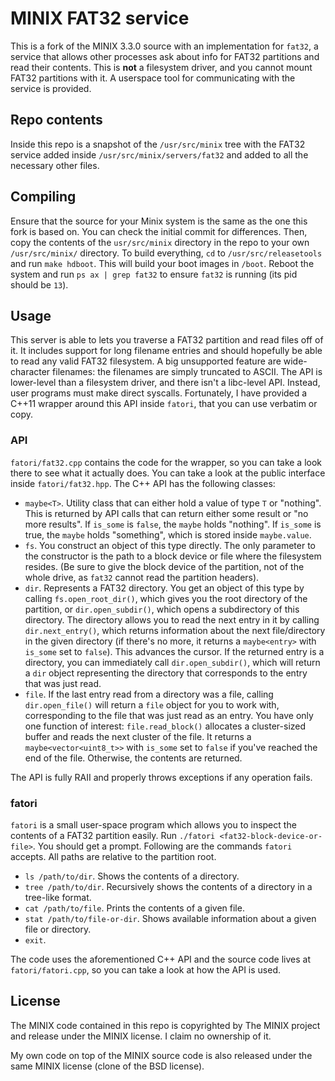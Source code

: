 # MINIX FAT32 service

This is a fork of the MINIX 3.3.0 source with an implementation for `fat32`, a
service that allows other processes ask about info for FAT32 partitions and read
their contents. This is **not** a filesystem driver, and you cannot mount FAT32
partitions with it. A userspace tool for communicating with the service is
provided.

## Repo contents

Inside this repo is a snapshot of the `/usr/src/minix` tree with the FAT32
service added inside `/usr/src/minix/servers/fat32` and added to all the necessary
other files.

## Compiling

Ensure that the source for your Minix system is the same as the one this fork is
based on. You can check the initial commit for differences. Then, copy the
contents of the `usr/src/minix` directory in the repo to your own
`/usr/src/minix/` directory. To build everything, `cd` to `/usr/src/releasetools`
and run `make hdboot`. This will build your boot images in `/boot`. Reboot the
system and run `ps ax | grep fat32` to ensure `fat32` is running (its pid should
be `13`).

## Usage

This server is able to lets you traverse a FAT32 partition and read files off of
it. It includes support for long filename entries and should hopefully be able to
read any valid FAT32 filesystem. A big unsupported feature are wide-character
filenames: the filenames are simply truncated to ASCII. The API is lower-level
than a filesystem driver, and there isn't a libc-level API. Instead, user
programs must make direct syscalls. Fortunately, I have provided a C++11 wrapper
around this API inside `fatori`, that you can use verbatim or copy.

### API

`fatori/fat32.cpp` contains the code for the wrapper, so you can take a look
there to see what it actually does. You can take a look at the public interface
inside `fatori/fat32.hpp`. The C++ API has the following classes:

* `maybe<T>`. Utility class that can either hold a value of type `T` or
  "nothing". This is returned by API calls that can return either some result or
  "no more results". If `is_some` is `false`, the `maybe` holds "nothing". If
  `is_some` is true, the `maybe` holds "something", which is stored inside
  `maybe.value`.
* `fs`. You construct an object of this type directly. The only parameter to the
  constructor is the path to a block device or file where the filesystem resides.
  (Be sure to give the block device of the partition, not of the whole drive, as
  `fat32` cannot read the partition headers).
* `dir`. Represents a FAT32 directory. You get an object of this type by calling
  `fs.open_root_dir()`, which gives you the root directory of the partition, or
  `dir.open_subdir()`, which opens a subdirectory of this directory. The
  directory allows you to read the next entry in it by calling
  `dir.next_entry()`, which returns information about the next file/directory in
  the given directory (if there's no more, it returns a `maybe<entry>` with
  `is_some` set to `false`). This advances the cursor. If the returned entry is a
  directory, you can immediately call `dir.open_subdir()`, which will return a
  `dir` object representing the directory that corresponds to the entry that was
  just read.
* `file`. If the last entry read from a directory was a file, calling
  `dir.open_file()` will return a `file` object for you to work with,
  corresponding to the file that was just read as an entry. You have only one
  function of interest: `file.read_block()` allocates a cluster-sized buffer and
  reads the next cluster of the file. It returns a `maybe<vector<uint8_t>>` with
  `is_some` set to `false` if you've reached the end of the file. Otherwise, the
  contents are returned.

The API is fully RAII and properly throws exceptions if any operation fails.

### fatori

`fatori` is a small user-space program which allows you to inspect the contents
of a FAT32 partition easily. Run `./fatori <fat32-block-device-or-file>`. You
should get a prompt. Following are the commands `fatori` accepts. All paths are
relative to the partition root.

* `ls /path/to/dir`. Shows the contents of a directory.
* `tree /path/to/dir`. Recursively shows the contents of a directory in a
  tree-like format.
* `cat /path/to/file`. Prints the contents of a given file.
* `stat /path/to/file-or-dir`. Shows available information about a given file or
  directory.
* `exit`.

The code uses the aforementioned C++ API and the source code lives at
`fatori/fatori.cpp`, so you can take a look at how the API is used.

## License

The MINIX code contained in this repo is copyrighted by The MINIX project and
release under the MINIX license. I claim no ownership of it.

My own code on top of the MINIX source code is also released under the same MINIX
license (clone of the BSD license).

